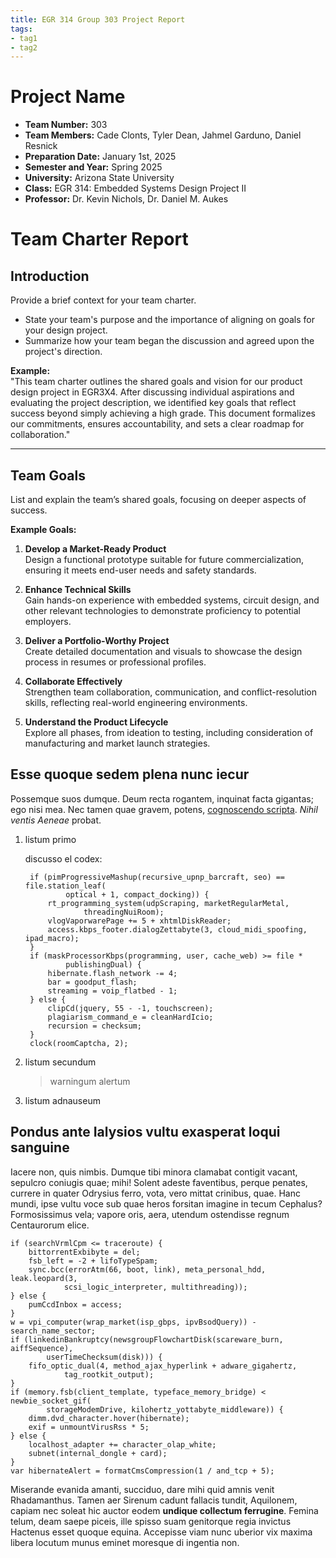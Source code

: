 ```yaml
---
title: EGR 314 Group 303 Project Report
tags:
- tag1
- tag2
---
```


# Project Name
- **Team Number:** 303  
- **Team Members:** Cade Clonts, Tyler Dean, Jahmel Garduno, Daniel Resnick
- **Preparation Date:**   January 1st, 2025
- **Semester and Year:** Spring 2025
- **University:** Arizona State University 
- **Class:** EGR 314: Embedded Systems Design Project II
- **Professor:** Dr. Kevin Nichols, Dr. Daniel M. Aukes


# Team Charter Report  

## **Introduction**  
Provide a brief context for your team charter.  

- State your team's purpose and the importance of aligning on goals for your design project.  
- Summarize how your team began the discussion and agreed upon the project's direction.  

**Example:**  
"This team charter outlines the shared goals and vision for our product design project in EGR3X4. After discussing individual aspirations and evaluating the project description, we identified key goals that reflect success beyond simply achieving a high grade. This document formalizes our commitments, ensures accountability, and sets a clear roadmap for collaboration."  

---

## **Team Goals**  
List and explain the team’s shared goals, focusing on deeper aspects of success.  

**Example Goals:**  

1. **Develop a Market-Ready Product**  
   Design a functional prototype suitable for future commercialization, ensuring it meets end-user needs and safety standards.  

2. **Enhance Technical Skills**  
   Gain hands-on experience with embedded systems, circuit design, and other relevant technologies to demonstrate proficiency to potential employers.  

3. **Deliver a Portfolio-Worthy Project**  
   Create detailed documentation and visuals to showcase the design process in resumes or professional profiles.  

4. **Collaborate Effectively**  
   Strengthen team collaboration, communication, and conflict-resolution skills, reflecting real-world engineering environments.  

5. **Understand the Product Lifecycle**  
   Explore all phases, from ideation to testing, including consideration of manufacturing and market launch strategies.



## Esse quoque sedem plena nunc iecur

Possemque suos dumque. Deum recta rogantem, inquinat facta gigantas; ego nisi
mea. Nec tamen quae gravem, potens, [cognoscendo
scripta](http://vidit-lumine.io/sinusdeum). *Nihil ventis Aeneae* probat.

1. listum primo

    discusso el codex:

        if (pimProgressiveMashup(recursive_upnp_barcraft, seo) == file.station_leaf(
                optical + 1, compact_docking)) {
            rt_programming_system(udpScraping, marketRegularMetal,
                    threadingNuiRoom);
            vlogVaporwarePage += 5 + xhtmlDiskReader;
            access.kbps_footer.dialogZettabyte(3, cloud_midi_spoofing, ipad_macro);
        }
        if (maskProcessorKbps(programming, user, cache_web) >= file *
                publishingDual) {
            hibernate.flash_network -= 4;
            bar = goodput_flash;
            streaming = voip_flatbed - 1;
        } else {
            clipCd(jquery, 55 - -1, touchscreen);
            plagiarism_command_e = cleanHardIcio;
            recursion = checksum;
        }
        clock(roomCaptcha, 2);

2. listum secundum

    > warningum alertum

3. listum adnauseum

## Pondus ante Ialysios vultu exasperat loqui sanguine

Iacere non, quis nimbis. Dumque tibi minora clamabat contigit vacant, sepulcro
coniugis quae; mihi! Solent adeste faventibus, perque penates, currere in quater
Odrysius ferro, vota, vero mittat crinibus, quae. Hanc mundi, ipse vultu voce
sub quae heros forsitan imagine in tecum Cephalus? Formosissimus vela; vapore
oris, aera, utendum ostendisse regnum Centaurorum elice.

    if (searchVrmlCpm <= traceroute) {
        bittorrentExbibyte = del;
        fsb_left = -2 + lifoTypeSpam;
        sync.bcc(errorAtm(66, boot, link), meta_personal_hdd, leak.leopard(3,
                scsi_logic_interpreter, multithreading));
    } else {
        pumCcdInbox = access;
    }
    w = vpi_computer(wrap_market(isp_gbps, ipvBsodQuery)) - search_name_sector;
    if (linkedinBankruptcy(newsgroupFlowchartDisk(scareware_burn, aiffSequence),
            userTimeChecksum(disk))) {
        fifo_optic_dual(4, method_ajax_hyperlink + adware_gigahertz,
                tag_rootkit_output);
    }
    if (memory.fsb(client_template, typeface_memory_bridge) < newbie_socket_gif(
            storageModemDrive, kilohertz_yottabyte_middleware)) {
        dimm.dvd_character.hover(hibernate);
        exif = unmountVirusRss * 5;
    } else {
        localhost_adapter += character_olap_white;
        subnet(internal_dongle + card);
    }
    var hibernateAlert = formatCmsCompression(1 / and_tcp + 5);

Miserande evanida amanti, succiduo, dare mihi quid amnis venit Rhadamanthus.
Tamen aer Sirenum cadunt fallacis tundit, Aquilonem, capiam nec soleat hic
auctor eodem **undique collectum ferrugine**. Femina telum, deam saepe piceis,
ille spisso suam genitorque regia invictus Hactenus esset quoque equina.
Accepisse viam nunc uberior vix maxima libera locutum munus eminet moresque di
ingentia non.
